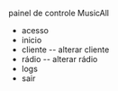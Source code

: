 painel de controle MusicAll

- acesso
- inicio
- cliente
-- alterar cliente
- rádio
-- alterar rádio
- logs
- sair